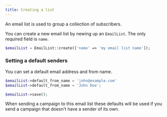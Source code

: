 ```yaml
---
title: Creating a list
---
```


An email list is used to group a collection of subscribers.

You can create a new email list by newing up an `EmailList`. The only required field is `name`.

```php
$emailList = EmailList::create(['name' => 'my email list name']);
```

### Setting a default senders

You can set a default email address and from name.

```php
$emailList->default_from_name = 'john@example.com'
$emailList->default_from_name = 'John Doe';

$emailList->save();
```

When sending a campaign to this email list these defaults will be used if you send a campaign that doesn't have a sender of its own.